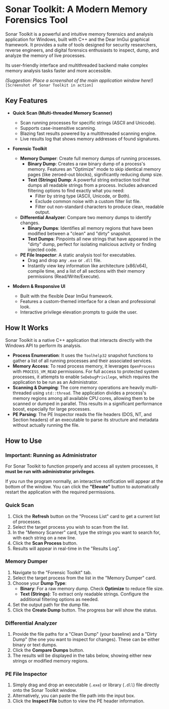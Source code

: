 # Sonar Toolkit: A Modern Memory Forensics Tool

Sonar Toolkit is a powerful and intuitive memory forensics and analysis application for Windows, built with C++ and the Dear ImGui graphical framework. It provides a suite of tools designed for security researchers, reverse engineers, and digital forensics enthusiasts to inspect, dump, and analyze the memory of live processes.

Its user-friendly interface and multithreaded backend make complex memory analysis tasks faster and more accessible.

*(Suggestion: Place a screenshot of the main application window here!)*
`[Screenshot of Sonar Toolkit in action]`

##  Key Features

*   **Quick Scan (Multi-threaded Memory Scanner)**
    *   Scan running processes for specific strings (ASCII and Unicode).
    *   Supports case-insensitive scanning.
    *   Blazing fast results powered by a multithreaded scanning engine.
    *   Live results log that shows memory addresses of found signatures.

*   **Forensic Toolkit**
    *   **Memory Dumper**: Create full memory dumps of running processes.
        *   **Binary Dump**: Creates a raw binary dump of a process's memory. Features an "Optimize" mode to skip identical memory pages (like zeroed-out blocks), significantly reducing dump size.
        *   **Text (Strings) Dump**: A powerful string extraction tool that dumps all readable strings from a process. Includes advanced filtering options to find exactly what you need:
            *   Filter by string type (ASCII, Unicode, or Both).
            *   Exclude common noise with a custom filter list file.
            *   Filter out non-standard characters to produce clean, readable output.
    *   **Differential Analyzer**: Compare two memory dumps to identify changes.
        *   **Binary Dumps**: Identifies all memory regions that have been modified between a "clean" and "dirty" snapshot.
        *   **Text Dumps**: Pinpoints all new strings that have appeared in the "dirty" dump, perfect for isolating malicious activity or finding injected code.
    *   **PE File Inspector**: A static analysis tool for executables.
        *   Drag and drop any `.exe` or `.dll` file.
        *   Instantly view key information like architecture (x86/x64), compile time, and a list of all sections with their memory permissions (Read/Write/Execute).

*   **Modern & Responsive UI**
    *   Built with the flexible Dear ImGui framework.
    *   Features a custom-themed interface for a clean and professional look.
    *   Interactive privilege elevation prompts to guide the user.

##  How It Works

Sonar Toolkit is a native C++ application that interacts directly with the Windows API to perform its analysis.

*   **Process Enumeration**: It uses the `Toolhelp32` snapshot functions to gather a list of all running processes and their associated services.
*   **Memory Access**: To read process memory, it leverages `OpenProcess` with `PROCESS_VM_READ` permissions. For full access to protected system processes, it attempts to enable `SeDebugPrivilege`, which requires the application to be run as an Administrator.
*   **Scanning & Dumping**: The core memory operations are heavily multi-threaded using `std::thread`. The application divides a process's memory regions among all available CPU cores, allowing them to be scanned or dumped in parallel. This results in a significant performance boost, especially for large processes.
*   **PE Parsing**: The PE Inspector reads the file headers (DOS, NT, and Section headers) of an executable to parse its structure and metadata without actually running the file.

##  How to Use

### Important: Running as Administrator

For Sonar Toolkit to function properly and access all system processes, it **must be run with administrator privileges**.

If you run the program normally, an interactive notification will appear at the bottom of the window. You can click the **"Elevate"** button to automatically restart the application with the required permissions.

### Quick Scan

1.  Click the **Refresh** button on the "Process List" card to get a current list of processes.
2.  Select the target process you wish to scan from the list.
3.  In the "Memory Scanner" card, type the strings you want to search for, with each string on a new line.
4.  Click the **Scan Process** button.
5.  Results will appear in real-time in the "Results Log".

### Memory Dumper

1.  Navigate to the "Forensic Toolkit" tab.
2.  Select the target process from the list in the "Memory Dumper" card.
3.  Choose your **Dump Type**:
    *   **Binary**: For a raw memory dump. Check **Optimize** to reduce file size.
    *   **Text (Strings)**: To extract only readable strings. Configure the additional filtering options as needed.
4.  Set the output path for the dump file.
5.  Click the **Create Dump** button. The progress bar will show the status.

### Differential Analyzer

1.  Provide the file paths for a "Clean Dump" (your baseline) and a "Dirty Dump" (the one you want to inspect for changes). These can be either binary or text dumps.
2.  Click the **Compare Dumps** button.
3.  The results will be displayed in the tabs below, showing either new strings or modified memory regions.

### PE File Inspector

1.  Simply drag and drop an executable (`.exe`) or library (`.dll`) file directly onto the Sonar Toolkit window.
2.  Alternatively, you can paste the file path into the input box.
3.  Click the **Inspect File** button to view the PE header information.
